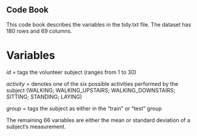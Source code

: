 ## Code Book

This code book describes the variables in the tidy.txt file. The dataset
has 180 rows and 69 columns.

# Variables

*id* = tags the volunteer subject (ranges from 1 to 30)

*activity* = denotes one of the six possible activities performed by the
subject (WALKING; WALKING\_UPSTAIRS; WALKING\_DOWNSTAIRS; SITTING;
STANDING; LAYING)

*group* = tags the subject as either in the “train” or “test” group

The remaining 66 variables are either the mean or standard deviation of
a subject’s measurement.
